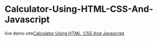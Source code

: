 # Calculator-Using-HTML-CSS-And-Javascript

live demo site[Calculator Using HTML, CSS And Javascript]()
